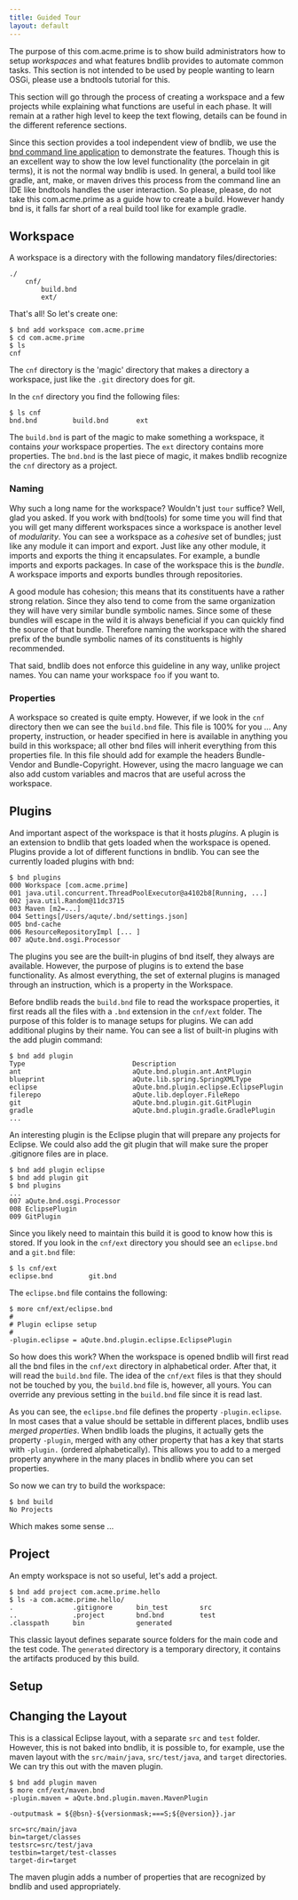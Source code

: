 ```yaml
---
title: Guided Tour
layout: default
---
```


The purpose of this com.acme.prime is to show build administrators how to setup _workspaces_ and what features bndlib provides to automate common tasks. This section is not intended to be used by people wanting to learn OSGi, please use a bndtools tutorial for this. 

This section will go through the process of creating a workspace and a few projects while explaining what functions are useful in each phase. It will remain at a rather high level to keep the text flowing, details can be found in the different reference sections.

Since this section provides a tool independent view of bndlib, we use the [bnd command line application](120-install.html) to demonstrate the features. Though this is an excellent way to show the low level functionality (the porcelain in git terms), it is not the normal way bndlib is used. In general, a build tool like gradle, ant, make, or maven drives this process from the command line an IDE like bndtools handles the user interaction. So please, please, do not take this com.acme.prime as a guide how to create a build. However handy bnd is, it falls far short of a real build tool like for example gradle.

## Workspace

A workspace is a directory with the following mandatory files/directories:

	./
		cnf/
			build.bnd
			ext/

That's all! So let's create one:

	$ bnd add workspace com.acme.prime
	$ cd com.acme.prime
	$ ls
	cnf

The `cnf` directory is the 'magic' directory that makes a directory a workspace, just like the `.git` directory does for git. 

In the `cnf` directory you find the following files:

	$ ls cnf
	bnd.bnd         build.bnd       ext

The `build.bnd` is part of the magic to make something a workspace, it contains *your* workspace properties. The `ext` directory contains more properties. The `bnd.bnd` is the last piece of magic, it makes bndlib recognize the `cnf` directory as a project.

### Naming

Why such a long name for the workspace? Wouldn't just `tour` suffice? Well, glad you asked. If you work with bnd(tools) for some time you will find that you will get many different workspaces since a workspace is another level of _modularity_. You can see a workspace as a _cohesive_ set of bundles; just like any module it can import and export. Just like any other module, it imports and exports the thing it encapsulates. For example, a bundle imports and exports packages. In case of the workspace this is the _bundle_. A workspace imports and exports bundles through repositories. 

A good module has cohesion; this means that its constituents have a rather strong relation. Since they also tend to come from the same organization they will have very similar bundle symbolic names. Since some of these bundles will escape in the wild it is always beneficial if you can quickly find the source of that bundle. Therefore naming the workspace with the shared prefix of the bundle symbolic names of its constituents is highly recommended.

That said, bndlib does not enforce this guideline in any way, unlike project names. You can name your workspace `foo` if you want to.

### Properties 

A workspace so created is quite empty. However, if we look in the `cnf` directory then we can see the `build.bnd` file. This file  is 100% for you ... Any property, instruction, or header specified in here is available in anything you build in this workspace; all other bnd files will inherit everything from this properties file. In this file should add for example the headers Bundle-Vendor and Bundle-Copyright. However, using the macro language we can also add custom variables and macros that are useful across the workspace.

## Plugins

And important aspect of the workspace is that it hosts _plugins_. A plugin is an extension to bndlib that gets loaded when the workspace is opened. Plugins provide a lot of different functions in bndlib. You can see the currently loaded plugins with bnd:

	$ bnd plugins
	000 Workspace [com.acme.prime]
	001 java.util.concurrent.ThreadPoolExecutor@a4102b8[Running, ...]
	002 java.util.Random@11dc3715
	003 Maven [m2=...]
	004 Settings[/Users/aqute/.bnd/settings.json]
	005 bnd-cache
	006 ResourceRepositoryImpl [... ]
	007 aQute.bnd.osgi.Processor

The plugins you see are the built-in plugins of bnd itself, they always are available. However, the purpose of plugins is to extend the base functionality. As almost everything, the set of external plugins is managed through an instruction, which is a property in the Workspace.

Before bndlib reads the `build.bnd` file to read the workspace properties, it first reads all the files with a `.bnd` extension in the `cnf/ext` folder. The purpose of this folder is to manage setups for plugins. We can add additional plugins by their name. You can see a list of built-in plugins with the add plugin command:

	$ bnd add plugin
	Type                           Description
	ant                            aQute.bnd.plugin.ant.AntPlugin
	blueprint                      aQute.lib.spring.SpringXMLType
	eclipse                        aQute.bnd.plugin.eclipse.EclipsePlugin
	filerepo                       aQute.lib.deployer.FileRepo
	git                            aQute.bnd.plugin.git.GitPlugin
	gradle                         aQute.bnd.plugin.gradle.GradlePlugin
	...

An interesting plugin is the Eclipse plugin that will prepare any projects for Eclipse. We could also add the git plugin that will make sure the proper .gitignore files are in place.

	$ bnd add plugin eclipse
	$ bnd add plugin git
	$ bnd plugins
	...
	007 aQute.bnd.osgi.Processor
	008 EclipsePlugin
	009 GitPlugin
	
Since you likely need to maintain this build it is good to know how this is stored. If you look in the `cnf/ext` directory you should see an `eclipse.bnd` and a `git.bnd` file:


	$ ls cnf/ext
	eclipse.bnd			git.bnd

The `eclipse.bnd` file contains the following:

	$ more cnf/ext/eclipse.bnd
	#
	# Plugin eclipse setup
	#
	-plugin.eclipse = aQute.bnd.plugin.eclipse.EclipsePlugin

So how does this work? When the workspace is opened bndlib will first read all the bnd files in the `cnf/ext` directory in alphabetical order. After that, it will read the `build.bnd` file. The idea of the `cnf/ext` files is that they should not be touched by you, the `build.bnd` file is, however, all yours. You can override any previous setting in the `build.bnd` file since it is read last. 

As you can see, the `eclipse.bnd` file defines the property `-plugin.eclipse`. In most cases that a value should be settable in different places, bndlib uses _merged properties_. When bndlib loads the plugins, it actually gets the property `-plugin`, merged with any other property that has a key that starts with `-plugin.` (ordered alphabetically). This allows you to add to a merged property anywhere in the many places in bndlib where you can set properties.  

So now we can try to build the workspace:

	$ bnd build
	No Projects

Which makes some sense ...

## Project

An empty workspace is not so useful, let's add a project. 

	$ bnd add project com.acme.prime.hello
	$ ls -a com.acme.prime.hello/
	.               .gitignore      bin_test        src
	..              .project        bnd.bnd         test
	.classpath      bin             generated

This classic layout defines separate source folders for the main code and the test code. The `generated` directory is a temporary directory, it contains the artifacts produced by this build. 

## Setup




## Changing the Layout
This is a classical Eclipse layout, with a separate `src` and `test` folder. However, this is not baked into bndlib, it is possible to, for example, use the maven layout with the `src/main/java`, `src/test/java`, and `target` directories. We can try this out with the maven plugin.

	$ bnd add plugin maven
	$ more cnf/ext/maven.bnd
	-plugin.maven = aQute.bnd.plugin.maven.MavenPlugin

	-outputmask = ${@bsn}-${versionmask;===S;${@version}}.jar
	
	src=src/main/java
	bin=target/classes
	testsrc=src/test/java
	testbin=target/test-classes
	target-dir=target

The maven plugin adds a number of properties that are recognized by bndlib and used appropriately. 


